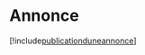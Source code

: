 # Annonce

[!include[publicationduneannonce](annonce.publicationduneannonce.autogen.md)]


















































































































